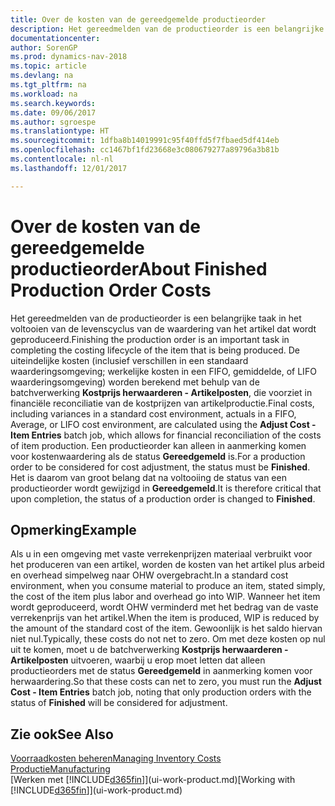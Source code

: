 ```yaml
---
title: Over de kosten van de gereedgemelde productieorder
description: Het gereedmelden van de productieorder is een belangrijke taak in het voltooien van de levenscyclus van de waardering van het artikel dat wordt geproduceerd. De uiteindelijke kosten, inclusief verschillen in een standaardwaarderingsomgeving, werkelijke kosten in een FIFO, gemiddelde of LIFO-waarderingsomgeving, worden berekend met behulp van de batchverwerking **Kostprijs herwaarderen - Artikelposten**.
documentationcenter: 
author: SorenGP
ms.prod: dynamics-nav-2018
ms.topic: article
ms.devlang: na
ms.tgt_pltfrm: na
ms.workload: na
ms.search.keywords: 
ms.date: 09/06/2017
ms.author: sgroespe
ms.translationtype: HT
ms.sourcegitcommit: 1dfba8b14019991c95f40ffd5f7fbaed5df414eb
ms.openlocfilehash: cc1467bf1fd23668e3c080679277a89796a3b81b
ms.contentlocale: nl-nl
ms.lasthandoff: 12/01/2017

---
```

# <a name="about-finished-production-order-costs"></a><span data-ttu-id="ea1b4-104">Over de kosten van de gereedgemelde productieorder</span><span class="sxs-lookup"><span data-stu-id="ea1b4-104">About Finished Production Order Costs</span></span>
<span data-ttu-id="ea1b4-105">Het gereedmelden van de productieorder is een belangrijke taak in het voltooien van de levenscyclus van de waardering van het artikel dat wordt geproduceerd.</span><span class="sxs-lookup"><span data-stu-id="ea1b4-105">Finishing the production order is an important task in completing the costing lifecycle of the item that is being produced.</span></span> <span data-ttu-id="ea1b4-106">De uiteindelijke kosten (inclusief verschillen in een standaard waarderingsomgeving; werkelijke kosten in een FIFO, gemiddelde, of LIFO waarderingsomgeving) worden berekend met behulp van de batchverwerking **Kostprijs herwaarderen - Artikelposten**, die voorziet in financiële reconciliatie van de kostprijzen van artikelproductie.</span><span class="sxs-lookup"><span data-stu-id="ea1b4-106">Final costs, including variances in a standard cost environment, actuals in a FIFO, Average, or LIFO cost environment, are calculated using the **Adjust Cost - Item Entries** batch job, which allows for financial reconciliation of the costs of item production.</span></span> <span data-ttu-id="ea1b4-107">Een productieorder kan alleen in aanmerking komen voor kostenwaardering als de status **Gereedgemeld** is.</span><span class="sxs-lookup"><span data-stu-id="ea1b4-107">For a production order to be considered for cost adjustment, the status must be **Finished**.</span></span> <span data-ttu-id="ea1b4-108">Het is daarom van groot belang dat na voltooiing de status van een productieorder wordt gewijzigd in **Gereedgemeld**.</span><span class="sxs-lookup"><span data-stu-id="ea1b4-108">It is therefore critical that upon completion, the status of a production order is changed to **Finished**.</span></span>  

## <a name="example"></a><span data-ttu-id="ea1b4-109">Opmerking</span><span class="sxs-lookup"><span data-stu-id="ea1b4-109">Example</span></span>  
 <span data-ttu-id="ea1b4-110">Als u in een omgeving met vaste verrekenprijzen materiaal verbruikt voor het produceren van een artikel, worden de kosten van het artikel plus arbeid en overhead simpelweg naar OHW overgebracht.</span><span class="sxs-lookup"><span data-stu-id="ea1b4-110">In a standard cost environment, when you consume material to produce an item, stated simply, the cost of the item plus labor and overhead go into WIP.</span></span> <span data-ttu-id="ea1b4-111">Wanneer het item wordt geproduceerd, wordt OHW verminderd met het bedrag van de vaste verrekenprijs van het artikel.</span><span class="sxs-lookup"><span data-stu-id="ea1b4-111">When the item is produced, WIP is reduced by the amount of the standard cost of the item.</span></span> <span data-ttu-id="ea1b4-112">Gewoonlijk is het saldo hiervan niet nul.</span><span class="sxs-lookup"><span data-stu-id="ea1b4-112">Typically, these costs do not net to zero.</span></span> <span data-ttu-id="ea1b4-113">Om met deze kosten op nul uit te komen, moet u de batchverwerking **Kostprijs herwaarderen - Artikelposten** uitvoeren, waarbij u erop moet letten dat alleen productieorders met de status **Gereedgemeld** in aanmerking komen voor herwaardering.</span><span class="sxs-lookup"><span data-stu-id="ea1b4-113">So that these costs can net to zero, you must run the **Adjust Cost - Item Entries** batch job, noting that only production orders with the status of **Finished** will be considered for adjustment.</span></span>  

## <a name="see-also"></a><span data-ttu-id="ea1b4-114">Zie ook</span><span class="sxs-lookup"><span data-stu-id="ea1b4-114">See Also</span></span>  
[<span data-ttu-id="ea1b4-115">Voorraadkosten beheren</span><span class="sxs-lookup"><span data-stu-id="ea1b4-115">Managing Inventory Costs</span></span>](finance-manage-inventory-costs.md)  
[<span data-ttu-id="ea1b4-116">Productie</span><span class="sxs-lookup"><span data-stu-id="ea1b4-116">Manufacturing</span></span>](production-manage-manufacturing.md)  
<span data-ttu-id="ea1b4-117">[Werken met [!INCLUDE[d365fin](includes/d365fin_md.md)]](ui-work-product.md)</span><span class="sxs-lookup"><span data-stu-id="ea1b4-117">[Working with [!INCLUDE[d365fin](includes/d365fin_md.md)]](ui-work-product.md)</span></span>

